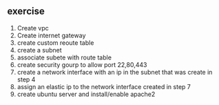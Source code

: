 ## exercise

1. Create vpc
2. Create internet gateway
3. create custom reoute table
4. create a subnet
5. associate subete with route table
6. create security gourp to allow port 22,80,443
7. create a network interface with an ip in the subnet that was create in step 4
8. assign an elastic ip to the network interface created in step 7
9. create ubuntu server and install/enable apache2